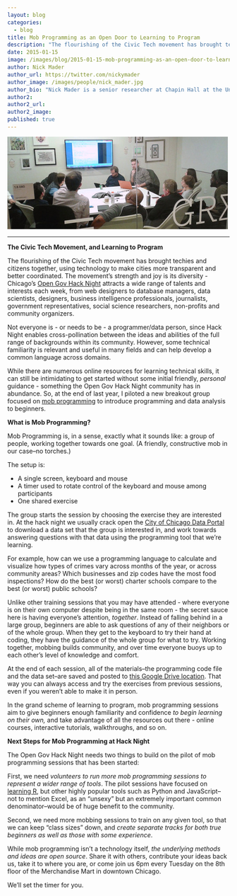 ```yaml
---
layout: blog
categories: 
  - blog
title: Mob Programming as an Open Door to Learning to Program
description: "The flourishing of the Civic Tech movement has brought techies and citizens together, using technology to make cities more transparent and better coordinated. The movement’s strength and joy is its diversity - Chicago’s Open Gov Hack Night attracts a wide range of talents and interests each week, from web designers to database managers, data scientists, designers, business intelligence professionals, journalists, government representatives, social science researchers, non-profits and community organizers."
date: 2015-01-15
image: /images/blog/2015-01-15-mob-programming-as-an-open-door-to-learning-to-program/tumblr_inline_niw8lyLo3Q1t5bjwt.jpg
author: Nick Mader
author_url: https://twitter.com/nickymader
author_image: /images/people/nick_mader.jpg
author_bio: "Nick Mader is a senior researcher at Chapin Hall at the University of Chicago. His day job involves working to improve outcomes for at-risk youth through use of data, statistical methods, and close cooperation with public agencies and non-profits in Chicago. At night he does pretty much the same thing. Sometimes he changes in between."
author2:
author2_url:
author2_image:
published: true
---
```


<p><img alt="One shared exercise" class='img-thumbnail' src="/images/blog/2015-01-15-mob-programming-as-an-open-door-to-learning-to-program/tumblr_inline_niw8lyLo3Q1t5bjwt.jpg"></p>
<hr><p><strong>The Civic Tech Movement, and Learning to Program</strong></p>
<p>The flourishing of the Civic Tech movement has brought techies and citizens together, using technology to make cities more transparent and better coordinated. The movement&rsquo;s strength and joy is its diversity - Chicago&rsquo;s <a href="http://chihacknight.org/">Open Gov Hack Night</a> attracts a wide range of talents and interests each week, from web designers to database managers, data scientists, designers, business intelligence professionals, journalists, government representatives, social science researchers, non-profits and community organizers.</p>
<p><span>Not everyone is - or needs to be - a programmer/data person, since Hack Night enables cross-pollination between the ideas and abilities of the full range of backgrounds within its community. However, some technical familiarity is relevant and useful in many fields and can help develop a common language across domains.</span></p>
<p><span><!-- more --></span></p>
<p><span>While there are numerous online resources for learning technical skills, it can still be intimidating to get started without some initial friendly, <em>personal</em> guidance - something the Open Gov Hack Night community has in abundance. So, at the end of last year, I piloted a new breakout group focused on </span><a href="https://www.youtube.com/watch?v=p_pvslS4gEI"><span>mob programming</span></a><span> to introduce programming and data analysis to beginners.</span></p>
<p><strong>What is Mob Programming?</strong></p>
<p>Mob Programming is, in a sense, exactly what it sounds like: a group of people, working together towards one goal. (A friendly, constructive mob in our case&ndash;no torches.)</p>
<p>The setup is:</p>
<ul><li><span>A single screen, keyboard and mouse</span></li>
<li><span>A timer used to rotate control of the keyboard and mouse among participants</span></li>
<li><span>One shared exercise</span></li>
</ul>
<p><span>The group starts the session by choosing the exercise they are interested in. At the hack night we usually crack open the </span><a href="http://data.cityofchicago.org/"><span>City of Chicago Data Portal</span></a><span> to download a data set that the group is interested in, and work towards answering questions with that data using the programming tool that we&rsquo;re learning.</span></p>
<p><span>For example, how can we use a programming language to calculate and visualize how types of crimes vary across months of the year, or across community areas? Which businesses and zip codes have the most food inspections? How do the best (or worst) charter schools compare to the best (or worst) public schools?</span></p>
<p><span>Unlike other training sessions that you may have attended - where everyone is on their own computer despite being in the same room - the secret sauce here is having everyone&rsquo;s attention, <em>together</em>. Instead of falling behind in a large group, beginners are able to ask questions of any of their neighbors or of the whole group. When they get to the keyboard to try their hand at coding, they have the guidance of the whole group for what to try. Working together, mobbing builds community, and over time everyone buoys up to each other&rsquo;s level of knowledge and comfort.</span></p>
<p><span>At the end of each session, all of the materials&ndash;the programming code file and the data set&ndash;are saved and posted to </span><a href="https://drive.google.com/drive/u/0/#folders/0B6Z01JezxTRUdUQwcC1QWXVJWTA/0B6Z01JezxTRUeFY0Ync1TU00ajg"><span>this Google Drive location</span></a><span>. That way you can always access and try the exercises from previous sessions, even if you weren&rsquo;t able to make it in person.</span></p>
<p><span>In the grand scheme of learning to program, mob programming sessions aim to give beginners enough familiarity and confidence <em>to begin learning on their own,</em>&nbsp;and take advantage of all the resources out there - online courses, interactive tutorials, walkthroughs, and so on.</span></p>
<p><strong>Next Steps for Mob Programming at Hack Night</strong></p>
<p><span>The Open Gov Hack Night needs two things to build on the pilot of mob programming sessions that has been started:</span></p>
<p><span>First, we need <em>volunteers to run more mob programming sessions to represent a wider range of tools</em>. The pilot sessions have focused on </span><a href="https://docs.google.com/document/d/1HoTiaEoe1Wmq6ySqdIBps-0mTsDMIghpIPfg4ImIHUk/edit"><span>learning R</span></a><span>, but other highly popular tools such as Python and JavaScript&ndash;not to mention Excel, as an &ldquo;unsexy&rdquo; but an extremely important common denominator&ndash;would be of huge benefit to the community.</span></p>
<p><span>Second, we need more mobbing sessions to train on any given tool, so that we can keep &ldquo;class sizes&rdquo; down, and <em>create separate tracks for both true beginners as well as those with some experience</em>.</span></p>
<p><span>While mob programming isn&rsquo;t a technology itself, <em>the underlying methods and ideas are open source</em>. Share it with others, contribute your ideas back us, take it to where you are, or come join us 6pm every Tuesday on the 8th floor of the Merchandise Mart in downtown Chicago.</span></p>
<p><span>We&rsquo;ll set the timer for you.</span></p>